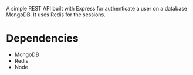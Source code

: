 A simple REST API built with Express for authenticate a user on a database MongoDB. 
It uses Redis for the sessions.

# Dependencies
* MongoDB
* Redis
* Node 